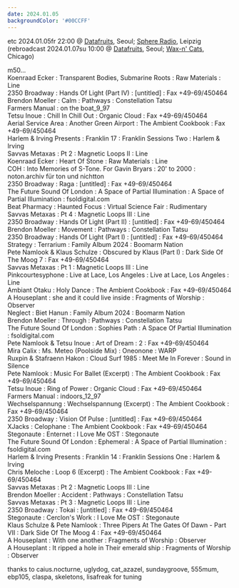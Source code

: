 ```yaml
---
date: 2024.01.05
backgroundColor: '#00CCFF'
---
```


etc 2024.01.05fr 22:00 @ [Datafruits](http://www.datafruits.fm/), Seoul; [Sphere Radio](http://www.sphere-radio.net/), Leipzig  
(rebroadcast 2024.01.07su 10:00 @ [Datafruits](http://www.datafruits.fm/), Seoul; [Wax-n' Cats](http://www.twitch.tv/waxncats), Chicago)  

m50...  
Koenraad Ecker : Transparent Bodies, Submarine Roots : Raw Materials : Line  
2350 Broadway : Hands Of Light (Part IV) : \[untitled\] : Fax +49-69/450464  
Brendon Moeller : Calm : Pathways : Constellation Tatsu  
Farmers Manual : on the boat\_9\_97  
Tetsu Inoue : Chill In Chill Out : Organic Cloud : Fax +49-69/450464  
Aerial Service Area : Another Green Airport : The Ambient Cookbook : Fax +49-69/450464  
Harlem & Irving Presents : Franklin 17 : Franklin Sessions Two : Harlem & Irving  
Savvas Metaxas : Pt 2 : Magnetic Loops II : Line  
Koenraad Ecker : Heart Of Stone : Raw Materials : Line  
COH : Into Memories of S-Tone. For Gavin Bryars : 20' to 2000 : noton.archiv für ton und nichtton  
2350 Broadway : Raga : \[untitled\] : Fax +49-69/450464  
The Future Sound Of London : A Space of Partial Illumination : A Space of Partial Illumination : fsoldigital.com  
Beat Pharmacy : Haunted Focus : Virtual Science Fair : Rudimentary  
Savvas Metaxas : Pt 4 : Magnetic Loops III : Line  
2350 Broadway : Hands Of Light (Part II) : \[untitled\] : Fax +49-69/450464  
Brendon Moeller : Movement : Pathways : Constellation Tatsu  
2350 Broadway : Hands Of Light (Part I) : \[untitled\] : Fax +49-69/450464  
Strategy : Terrarium : Family Album 2024 : Boomarm Nation  
Pete Namlook & Klaus Schulze : Obscured by Klaus (Part I) : Dark Side Of The Moog 7 : Fax +49-69/450464  
Savvas Metaxas : Pt 1 : Magnetic Loops III : Line  
Pinkcourtesyphone : Live at Lace, Los Angeles : Live at Lace, Los Angeles : Line  
Ambiant Otaku : Holy Dance : The Ambient Cookbook : Fax +49-69/450464  
A Houseplant : she and it could live inside : Fragments of Worship : Observer  
Neglect : Biet Hanun : Family Album 2024 : Boomarm Nation  
Brendon Moeller : Through : Pathways : Constellation Tatsu  
The Future Sound Of London : Sophies Path : A Space Of Partial Illumination : fsoldigital.com  
Pete Namlook & Tetsu Inoue : Art of Dream : 2 : Fax +49-69/450464  
Mira Calix : Ms. Meteo (Poolside Mix) : Oneonone : WARP  
Ruxpin & Stafraenn Hakon : Cloud Surf 1985 : Meet Me In Forever : Sound in Silence  
Pete Namlook : Music For Ballet (Excerpt) : The Ambient Cookbook : Fax +49-69/450464  
Tetsu Inoue : Ring of Power : Organic Cloud : Fax +49-69/450464  
Farmers Manual : indoors\_12\_97  
Wechselspannung : Wechselspannung (Excerpt) : The Ambient Cookbook : Fax +49-69/450464  
2350 Broadway : Vision Of Pulse : \[untitled\] : Fax +49-69/450464  
XJacks : Celophane : The Ambient Cookbook : Fax +49-69/450464  
Stegonaute : Enternet : I Love Me OST : Stegonaute  
The Future Sound Of London : Ephemeral : A Space of Partial Illumination : fsoldigital.com  
Harlem & Irving Presents : Franklin 14 : Franklin Sessions One : Harlem & Irving  
Chris Meloche : Loop 6 (Excerpt) : The Ambient Cookbook : Fax +49-69/450464  
Savvas Metaxas : Pt 2 : Magnetic Loops III : Line  
Brendon Moeller : Accident : Pathways : Constellation Tatsu  
Savvas Metaxas : Pt 3 : Magnetic Loops III : Line  
2350 Broadway : Tokai : \[untitled\] : Fax +49-69/450464  
Stegonaute : Cerclon's Work : I Love Me OST : Stegonaute  
Klaus Schulze & Pete Namlook : Three Pipers At The Gates Of Dawn - Part VII : Dark Side Of The Moog 4 : Fax +49-69/450464  
A Houseplant : With one another : Fragments of Worship : Observer  
A Houseplant : It ripped a hole in Their emerald ship : Fragments of Worship : Observer  

thanks to caius.nocturne, uglydog, cat\_azazel, sundaygroove, 555mum, ebp105, claspa, skeletons, lisafreak for tuning